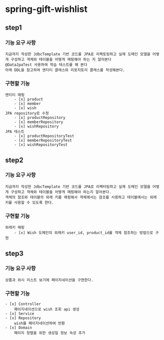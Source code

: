# spring-gift-wishlist
## step1
### 기능 요구 사항
    지금까지 작성한 JdbcTemplate 기반 코드를 JPA로 리팩토링하고 실제 도메인 모델을 어떻게 구성하고 객체와 테이블을 어떻게 매핑해야 하는 지 알아본다
    @DataJpaTest 사용하여 학습 테스트를 해 본다
    아래 DDL을 참고하여 엔티티 클래스와 리포지토리 클래스를 작성해본다.
### 구현할 기능
    앤티티 매핑
        - [x] product 
        - [x] member
        - [x] wish 
    JPA repository로 수정
        - [x] productRepository
        - [x] memberRepository
        - [x] wishRepository 
    JPA 테스트
        - [x] productRepositoryTest 
        - [x] memberRepositoryTest 
        - [x] wishRepositoryTest 

## step2
### 기능 요구 사항
    지금까지 작성한 JdbcTemplate 기반 코드를 JPA로 리팩터링하고 실제 도메인 모델을 어떻게 구성하고 객체와 테이블을 어떻게 매핑해야 하는지 알아본다.
    객체의 참조와 테이블의 외래 키를 매핑해서 객체에서는 참조를 사용하고 테이블에서는 외래 키를 사용할 수 있도록 한다.
### 구현할 기능
    외래키 매핑
        - [x] Wish 도메인의 외래키 user_id, product_id를 객체 참조하는 방법으로 구현 

## step3
### 기능 요구 사항
    상품과 위시 리스트 보기에 페이지네이션을 구현한다.
### 구현할 기능
    - [x] Controller
        페이지네이션으로 wish 조회 api 생성
    - [x] Service
    - [x] Repository
        wish를 페이지네이션하여 반환
    - [x] Domain
        페이지 정렬을 위한 생성일 정보 속성 추가